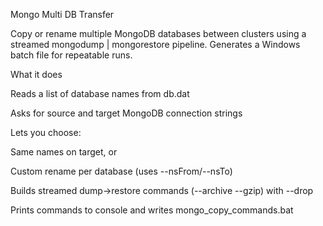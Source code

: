 Mongo Multi DB Transfer

Copy or rename multiple MongoDB databases between clusters using a streamed mongodump | mongorestore pipeline. Generates a Windows batch file for repeatable runs.

What it does

Reads a list of database names from db.dat

Asks for source and target MongoDB connection strings

Lets you choose:

Same names on target, or

Custom rename per database (uses --nsFrom/--nsTo)

Builds streamed dump→restore commands (--archive --gzip) with --drop

Prints commands to console and writes mongo_copy_commands.bat
